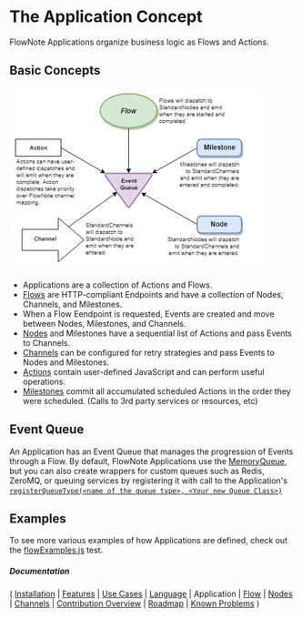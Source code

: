 # The Application Concept

FlowNote Applications organize business logic as Flows and Actions.  

## Basic Concepts

![Application](images/Application.png)

* Applications are a collection of Actions and Flows.
* [Flows](06-flow.md) are HTTP-compliant Endpoints and have a collection of Nodes, Channels, and Milestones.
* When a Flow Eendpoint is requested, Events are created and move between Nodes, Milestones, and Channels.
* [Nodes](07-nodes.md) and Milestones have a sequential list of Actions and pass Events to Channels.
* [Channels](08-channels.md) can be configured for retry strategies and pass Events to Nodes and Milestones.
* [Actions](07-nodes.md#Actions) contain user-defined JavaScript and can perform useful operations.
* [Milestones](07-nodes.md#Milestones) commit all accumulated scheduled Actions in the order they were scheduled. (Calls to 3rd party services or resources, etc)

## Event Queue

An Application has an Event Queue that manages the progression of Events through a Flow.  By default, FlowNote Applications use the [MemoryQueue](../src/queues/memoryQueue.js), but you can also create wrappers for custom queues such as Redis, ZeroMQ, or queuing services by registering it with call to the Application's  [`registerQueueType(<name of the queue type>, <Your new Queue Class>)`](https://github.com/Emblem21-OpenSource/flownote/blob/e6457d6b406104cdf3c98eaa276537c9852bc6dd/src/eventQueue.js#L11)

## Examples

To see more various examples of how Applications are defined, check out the [flowExamples.js](../tests/flowExamples.js) test.

##### Documentation

( 
[Installation](01-installation.md) | 
[Features](02-features.md) | 
[Use Cases](03-use-cases.md) | 
[Language](04-language.md) | 
Application | 
[Flow](06-flow.md) | 
[Nodes](07-nodes.md) | 
[Channels](08-channels.md) | 
[Contribution Overview](09-contribution.md) | 
[Roadmap](10-roadmap.md) | 
[Known Problems](11-known-problems.md)
)